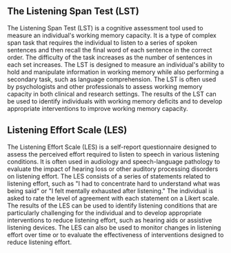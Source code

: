 ## The Listening Span Test (LST)

The Listening Span Test (LST) is a cognitive assessment tool used to measure an individual's working memory capacity. It is a type of complex span task that requires the individual to listen to a series of spoken sentences and then recall the final word of each sentence in the correct order. The difficulty of the task increases as the number of sentences in each set increases. The LST is designed to measure an individual's ability to hold and manipulate information in working memory while also performing a secondary task, such as language comprehension. The LST is often used by psychologists and other professionals to assess working memory capacity in both clinical and research settings. The results of the LST can be used to identify individuals with working memory deficits and to develop appropriate interventions to improve working memory capacity.

## Listening Effort Scale (LES)

The Listening Effort Scale (LES) is a self-report questionnaire designed to assess the perceived effort required to listen to speech in various listening conditions. It is often used in audiology and speech-language pathology to evaluate the impact of hearing loss or other auditory processing disorders on listening effort. The LES consists of a series of statements related to listening effort, such as "I had to concentrate hard to understand what was being said" or "I felt mentally exhausted after listening." The individual is asked to rate the level of agreement with each statement on a Likert scale. The results of the LES can be used to identify listening conditions that are particularly challenging for the individual and to develop appropriate interventions to reduce listening effort, such as hearing aids or assistive listening devices. The LES can also be used to monitor changes in listening effort over time or to evaluate the effectiveness of interventions designed to reduce listening effort.
